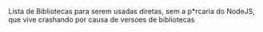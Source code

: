 Lista de Bibliotecas para serem usadas diretas, sem a p*rcaria do NodeJS, que vive crashando por causa de versoes de bibliotecas
